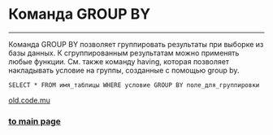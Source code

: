 # Команда GROUP BY

---

Команда GROUP BY позволяет группировать результаты при выборке из базы данных.
К сгруппированным результатам можно применять любые функции.
См. также команду having, которая позволяет накладывать условие на группы, созданные с помощью group by.

```
SELECT * FROM имя_таблицы WHERE условие GROUP BY поле_для_группировки
```

[old.code.mu](http://old.code.mu/sql/group-by.html)

### [to main page](../../README.md)